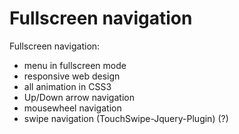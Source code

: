 # Fullscreen navigation

Fullscreen navigation:
- menu in fullscreen mode
- responsive web design
- all animation in CSS3
- Up/Down arrow navigation
- mousewheel navigation
- swipe navigation (TouchSwipe-Jquery-Plugin) (?)
